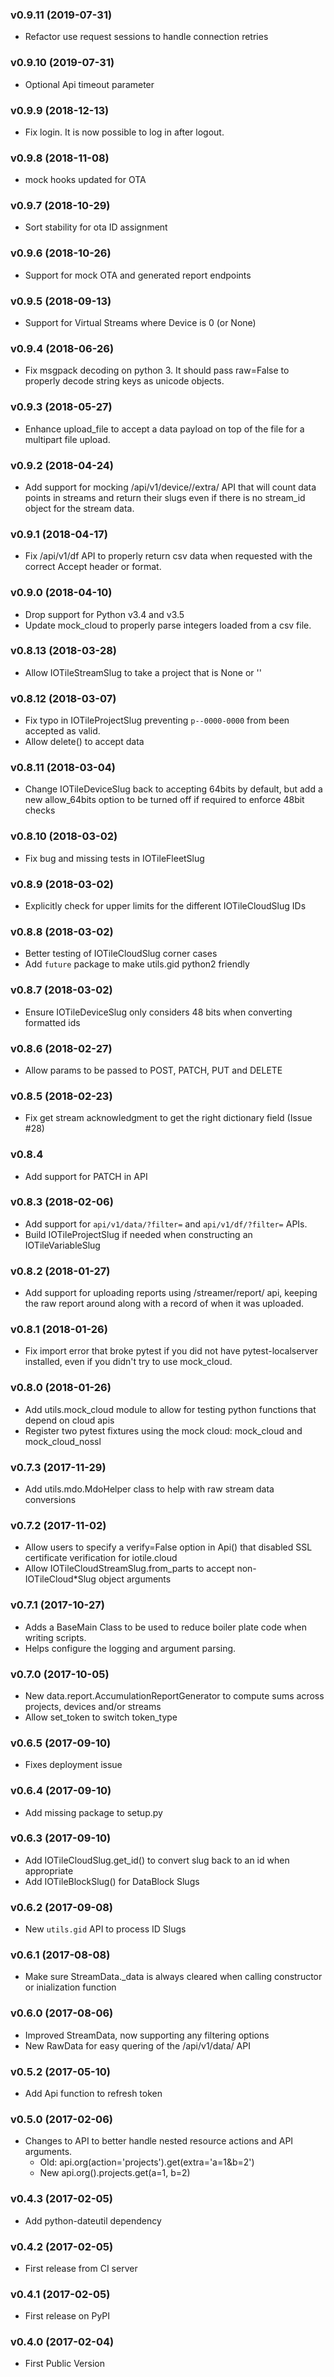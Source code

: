 ### v0.9.11 (2019-07-31)

  * Refactor use request sessions to handle connection retries

### v0.9.10 (2019-07-31)

  * Optional Api timeout parameter

### v0.9.9 (2018-12-13)

  * Fix login. It is now possible to log in after logout.

### v0.9.8 (2018-11-08)

  * mock hooks updated for OTA

### v0.9.7 (2018-10-29)

  * Sort stability for ota ID assignment

### v0.9.6 (2018-10-26)

  * Support for mock OTA and generated report endpoints

### v0.9.5 (2018-09-13)

  * Support for Virtual Streams where Device is 0 (or None)

### v0.9.4 (2018-06-26)

  * Fix msgpack decoding on python 3.  It should pass raw=False to properly
    decode string keys as unicode objects.

### v0.9.3 (2018-05-27)

  * Enhance upload_file to accept a data payload on top of the file for a
    multipart file upload.

### v0.9.2 (2018-04-24)

  * Add support for mocking /api/v1/device/<slug>/extra/ API that will count
    data points in streams and return their slugs even if there is no stream_id
    object for the stream data.

### v0.9.1 (2018-04-17)

  * Fix /api/v1/df API to properly return csv data when requested with the
    correct Accept header or format.

### v0.9.0 (2018-04-10)

  * Drop support for Python v3.4 and v3.5
  * Update mock_cloud to properly parse integers loaded from a csv file.

### v0.8.13 (2018-03-28)

  * Allow IOTileStreamSlug to take a project that is None or ''

### v0.8.12 (2018-03-07)

  * Fix typo in IOTileProjectSlug preventing `p--0000-0000` from been accepted as valid.
  * Allow delete() to accept data

### v0.8.11 (2018-03-04)

  * Change IOTileDeviceSlug back to accepting 64bits by default, but add a new allow_64bits option to be turned off
  if required to enforce 48bit checks

### v0.8.10 (2018-03-02)

  * Fix bug and missing tests in IOTileFleetSlug

### v0.8.9 (2018-03-02)

  * Explicitly check for upper limits for the different IOTileCloudSlug IDs

### v0.8.8 (2018-03-02)

  * Better testing of IOTileCloudSlug corner cases
  * Add `future` package to make utils.gid python2 friendly

### v0.8.7 (2018-03-02)

  * Ensure IOTileDeviceSlug only considers 48 bits when converting formatted ids
  
### v0.8.6 (2018-02-27)

  * Allow params to be passed to POST, PATCH, PUT and DELETE

### v0.8.5 (2018-02-23)

  * Fix get stream acknowledgment to get the right dictionary field (Issue #28)

### v0.8.4

  * Add support for PATCH in API

### v0.8.3 (2018-02-06)

  * Add support for `api/v1/data/?filter=` and `api/v1/df/?filter=` APIs.
  * Build IOTileProjectSlug if needed when constructing an IOTileVariableSlug

### v0.8.2 (2018-01-27)

  * Add support for uploading reports using /streamer/report/ api, keeping
    the raw report around along with a record of when it was uploaded.

### v0.8.1 (2018-01-26)

  * Fix import error that broke pytest if you did not have pytest-localserver
    installed, even if you didn't try to use mock_cloud.

### v0.8.0 (2018-01-26)

  * Add utils.mock_cloud module to allow for testing python functions that depend on cloud apis
  * Register two pytest fixtures using the mock cloud: mock_cloud and mock_cloud_nossl

### v0.7.3 (2017-11-29)

  * Add utils.mdo.MdoHelper class to help with raw stream data conversions

### v0.7.2 (2017-11-02)

  * Allow users to specify a verify=False option in Api() that disabled SSL certificate verification for iotile.cloud
  * Allow IOTileCloudStreamSlug.from_parts to accept non-IOTileCloud*Slug object arguments

### v0.7.1 (2017-10-27)
  
  * Adds a BaseMain Class to be used to reduce boiler plate code when writing scripts.
  * Helps configure the logging and argument parsing.

### v0.7.0 (2017-10-05)

  * New data.report.AccumulationReportGenerator to compute sums across projects, devices and/or streams
  * Allow set_token to switch token_type

### v0.6.5 (2017-09-10)

  * Fixes deployment issue

### v0.6.4 (2017-09-10)

  * Add missing package to setup.py

### v0.6.3 (2017-09-10)

  * Add IOTileCloudSlug.get_id() to convert slug back to an id when appropriate
  * Add IOTileBlockSlug() for DataBlock Slugs
  
### v0.6.2 (2017-09-08)

  * New `utils.gid` API to process ID Slugs
  
### v0.6.1 (2017-08-08)

  * Make sure StreamData._data is always cleared when calling constructor or inialization function
  
### v0.6.0 (2017-08-06)

  * Improved StreamData, now supporting any filtering options
  * New RawData for easy quering of the /api/v1/data/ API
  
### v0.5.2 (2017-05-10)

  * Add Api function to refresh token
  
### v0.5.0 (2017-02-06)

  * Changes to API to better handle nested resource actions and API arguments.
     * Old: api.org(action='projects').get(extra='a=1&b=2')
     * New api.org().projects.get(a=1, b=2)
  
### v0.4.3 (2017-02-05)

  * Add python-dateutil dependency
  
### v0.4.2 (2017-02-05)

  * First release from CI server

### v0.4.1 (2017-02-05)

  * First release on PyPI

### v0.4.0 (2017-02-04)

  * First Public Version

